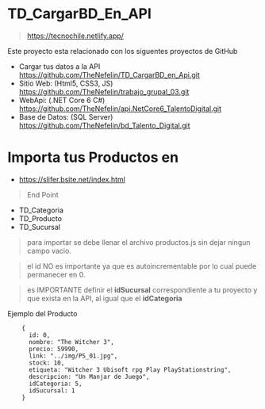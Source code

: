 # TD_CargarBD_En_API
> https://tecnochile.netlify.app/

Este proyecto esta relacionado con los siguentes proyectos de GitHub

* Cargar tus datos a la API
  https://github.com/TheNefelin/TD_CargarBD_en_Api.git
* Sitio Web: (Html5, CSS3, JS)
	https://github.com/TheNefelin/trabajo_grupal_03.git
* WebApi: (.NET Core 6 C#)
	https://github.com/TheNefelin/api.NetCore6_TalentoDigital.git
* Base de Datos: (SQL Server)
	https://github.com/TheNefelin/bd_Talento_Digital.git

# Importa tus Productos en
* https://slifer.bsite.net/index.html

> End Point
* TD_Categoria
* TD_Producto
* TD_Sucursal

> para importar se debe llenar el archivo productos.js sin dejar ningun campo vacio.

> el id NO es importante ya que es autoincrementable por lo cual puede permanecer en 0.

> es IMPORTANTE definir el **idSucursal** correspondiente a tu proyecto y que exista en la API, al igual que el **idCategoria**

Ejemplo del Producto
```
    {
      id: 0,
      nombre: "The Witcher 3",
      precio: 59990,
      link: "../img/PS_01.jpg",
      stock: 10,
      etiqueta: "Witcher 3 Ubisoft rpg Play PlayStationstring",
      descripcion: "Un Manjar de Juego",
      idCategoria: 5,
      idSucursal: 1
    }
```

